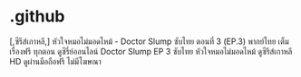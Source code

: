 # .github
[,ซีรีส์เกาหลี,] หัวใจหมอไม่มอดไหม้ - Doctor Slump ซับไทย ตอนที่ 3  (EP.3) พากย์ไทย เต็ม เรื่องฟรี ทุกตอน ดูซีรี่ย์ออนไลน์ Doctor Slump EP 3 ซับไทย หัวใจหมอไม่มอดไหม้ ดูซีรีส์เกาหลี HD ดูผ่านมือถือฟรี ไม่มีโฆษณา 
